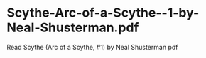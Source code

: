 # Scythe-Arc-of-a-Scythe--1-by-Neal-Shusterman.pdf
Read Scythe (Arc of a Scythe, #1) by Neal Shusterman pdf
